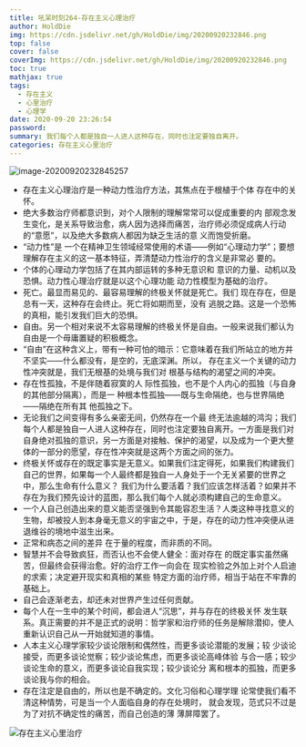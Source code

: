 ```yaml
---
title: 吼呆时刻264-存在主义心理治疗
author: HoldDie
img: https://cdn.jsdelivr.net/gh/HoldDie/img/20200920232846.png
top: false
cover: false
coverImg: https://cdn.jsdelivr.net/gh/HoldDie/img/20200920232846.png
toc: true
mathjax: true
tags:
  - 存在主义
  - 心里治疗
  - 心理学
date: 2020-09-20 23:26:54
password:
summary: 我们每个人都是独自一人进人这种存在，同时也注定要独自离开。
categories: 存在主义心里治疗
---
```


![image-20200920232845257](https://cdn.jsdelivr.net/gh/HoldDie/img/20200920232846.png)


- 存在主义心理治疗是一种动力性治疗方法，其焦点在于根植于个体 存在中的关怀。
- 绝大多数治疗师都意识到，对个人限制的理解常常可以促成重要的内 部观念发生变化，是关系导致治愈，病人因为选择而痛苦，治疗师必须促成病人行动的“意愿”，以及绝大多数病人都因为缺乏生活的意 义而饱受折磨。
- “动力性”是 一个在精神卫生领域经常使用的术语——例如“心理动力学”；要想 理解存在主义的这一基本特征，弄清楚动力性治疗的含义是非常必 要的。
- 个体的心理动力学包括了在其内部运转的多种无意识和 意识的力量、动机以及恐惧。动力性心理治疗就是以这个心理功能 动力性模型为基础的治疗。
- 死亡。最显而易见的、最容易理解的终极关怀就是死亡。我们 现在存在，但是总有一天，这种存在会终止。死亡将如期而至，没有 逃脱之路。这是一个恐怖的真相，能引发我们巨大的恐惧。
- 自由。另一个相对来说不太容易理解的终极关怀是自由。一般来说我们都认为自由是一个毋庸置疑的积极概念。
- “自由”在这种含义上，带有一种可怕的暗示：它意味着在我们所站立的地方并不坚实——什么都没有，是空的，无底深渊。所以， 存在主义一个关键的动力性冲突就是，我们无根基的处境与我们对 根基与结构的渴望之间的冲突。
- 存在性孤独，不是伴随着寂寞的人 际性孤独，也不是个人内心的孤独（与自身的其他部分隔离），而是一 种根本性孤独——既与生命隔绝，也与世界隔绝——隔绝在所有其 他孤独之下。
- 无论我们之间变得有多么亲密无间，仍然存在一个最 终无法逾越的鸿沟；我们每个人都是独自一人进人这种存在，同时也注定要独自离开。一方面是我们对自身绝对孤独的意识，另一方面是对接触、保护的渴望，以及成为一个更大整体的一部分的愿望，存在性冲突就是这两个方面之间的张力。
- 终极关怀或存在的既定事实是无意义。如果我们注定得死，如果我们构建我们自己的世界，如果每一个人最终都是独自一人身处于一个无关紧要的世界之中，那么生命有什么意义？ 我们为什么要活着？我们应该怎样活着？如果并不存在为我们预先设计的蓝图，那么我们每个人就必须构建自己的生命意义。
- 一个人自己创造出来的意义能否坚强到令其能容忍生活？人类这种寻找意义的生物，却被投人到本身毫无意义的宇宙之中，于是，存在的动力性冲突便从进退维谷的境地中滋生出来。
- 正常和病态之间的差异 在于量的程度，而非质的不同。
- 智慧并不会导致疯狂，而否认也不会使人健全：面对存在 的既定事实虽然痛苦，但最终会获得治愈。好的治疗工作一向会在 现实检验之外加上对个人启迪的求索；决定避开现实和真相的某些 特定方面的治疗师，相当于站在不牢靠的基础上。
- 自己会逐渐老去，却还未对世界产生过任何贡献。
- 每个人在一生中的某个时间，都会进人“沉思”，并与存在的终极关怀 发生联系。真正需要的并不是正式的说明：哲学家和治疗师的任务是解除潜抑，使人重新认识自己从一开始就知道的事情。
- 人本主义心理学家较少谈论限制和偶然性，而更多谈论潜能的发展；较 少谈论接受，而更多谈论觉察；较少谈论焦虑，而更多谈论高峰体验 与合一感；较少谈论生命的意义，而更多谈论自我实现；较少谈论分 离和根本的孤独，而更多谈论我与你的相会。
- 存在注定是自由的，所以也是不确定的。文化习俗和心理学理 论常使我们看不清这种情势，可是当一个人面临自身的存在处境时， 就会发现，范式只不过是为了对抗不确定性的痛苦，而自己创造的薄 薄屏障罢了。

![存在主义心里治疗](https://cdn.jsdelivr.net/gh/HoldDie/img/20200920233301.png)